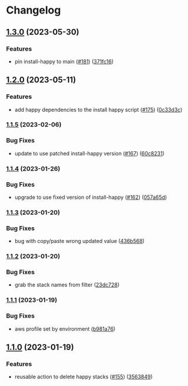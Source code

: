 # Changelog

## [1.3.0](https://github.com/chanzuckerberg/github-actions/compare/happy-cleanup-v1.2.0...happy-cleanup-v1.3.0) (2023-05-30)


### Features

* pin install-happy to main ([#181](https://github.com/chanzuckerberg/github-actions/issues/181)) ([371fc16](https://github.com/chanzuckerberg/github-actions/commit/371fc16845bfb8dd4b1b13b5ec9a56e14e81203c))

## [1.2.0](https://github.com/chanzuckerberg/github-actions/compare/happy-cleanup-v1.1.5...happy-cleanup-v1.2.0) (2023-05-11)


### Features

* add happy dependencies to the install happy script ([#175](https://github.com/chanzuckerberg/github-actions/issues/175)) ([0c33d3c](https://github.com/chanzuckerberg/github-actions/commit/0c33d3c782cb6475fe9e8fbca4046ced74789e4a))

### [1.1.5](https://github.com/chanzuckerberg/github-actions/compare/happy-cleanup-v1.1.4...happy-cleanup-v1.1.5) (2023-02-06)


### Bug Fixes

* update to use patched install-happy version ([#167](https://github.com/chanzuckerberg/github-actions/issues/167)) ([60c8231](https://github.com/chanzuckerberg/github-actions/commit/60c82314b1b6b416fb6a688e08bae47247bc640b))

### [1.1.4](https://github.com/chanzuckerberg/github-actions/compare/happy-cleanup-v1.1.3...happy-cleanup-v1.1.4) (2023-01-26)


### Bug Fixes

* upgrade to use fixed version of install-happy ([#162](https://github.com/chanzuckerberg/github-actions/issues/162)) ([057a65d](https://github.com/chanzuckerberg/github-actions/commit/057a65d3cd2ce807a34c4663d65a70ed69f680f7))

### [1.1.3](https://github.com/chanzuckerberg/github-actions/compare/happy-cleanup-v1.1.2...happy-cleanup-v1.1.3) (2023-01-20)


### Bug Fixes

* bug with copy/paste wrong updated value ([436b568](https://github.com/chanzuckerberg/github-actions/commit/436b568e85e7daaf88437615ddbc0726de64d281))

### [1.1.2](https://github.com/chanzuckerberg/github-actions/compare/happy-cleanup-v1.1.1...happy-cleanup-v1.1.2) (2023-01-20)


### Bug Fixes

* grab the stack names from filter ([23dc728](https://github.com/chanzuckerberg/github-actions/commit/23dc728bc594ac16e24f4eba7f441120a2190b86))

### [1.1.1](https://github.com/chanzuckerberg/github-actions/compare/happy-cleanup-v1.1.0...happy-cleanup-v1.1.1) (2023-01-19)


### Bug Fixes

* aws profile set by environment ([b981a76](https://github.com/chanzuckerberg/github-actions/commit/b981a76c14fda34e2c7e5667a71e6312598f7ed3))

## [1.1.0](https://github.com/chanzuckerberg/github-actions/compare/happy-cleanup-v1.0.0...happy-cleanup-v1.1.0) (2023-01-19)


### Features

* reusable action to delete happy stacks ([#155](https://github.com/chanzuckerberg/github-actions/issues/155)) ([3563849](https://github.com/chanzuckerberg/github-actions/commit/356384951fc169afca975e1b806f33272fcb97ca))
